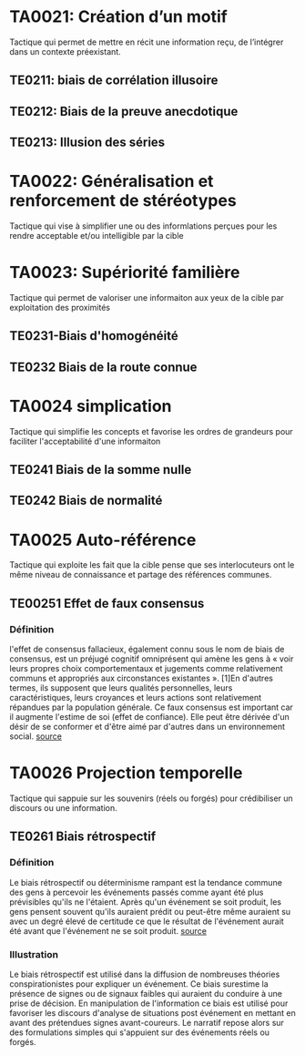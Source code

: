 # TA0021: Création d’un motif
Tactique qui permet de mettre en récit une information reçu, de l’intégrer dans un contexte préexistant.

## TE0211: biais de corrélation illusoire
## TE0212: Biais de la preuve anecdotique
## TE0213: Illusion des séries

# TA0022: Généralisation et renforcement de stéréotypes
Tactique qui vise à simplifier une ou des informlations perçues pour les rendre acceptable et/ou intelligible par la cible



# TA0023: Supériorité familière
Tactique qui permet de valoriser une informaiton aux yeux de la cible par exploitation des proximités

## TE0231-Biais d'homogénéité
## TE0232 Biais de la route connue

# TA0024 simplication
Tactique qui simplifie les concepts et favorise les ordres de grandeurs pour faciliter l'acceptabilité d'une informaiton

## TE0241 Biais de la somme nulle
## TE0242 Biais de normalité

# TA0025 Auto-référence 
Tactique qui exploite les fait que la cible pense que ses interlocuteurs ont le même niveau de connaissance et partage des références communes.

## TE00251 Effet de faux consensus
### Définition
l'effet de consensus fallacieux, également connu sous le nom de biais de consensus, est un préjugé cognitif omniprésent qui amène les gens à « voir leurs propres choix comportementaux et jugements comme relativement communs et appropriés aux circonstances existantes ». [1]En d'autres termes, ils supposent que leurs qualités personnelles, leurs caractéristiques, leurs croyances et leurs actions sont relativement répandues par la population générale.
Ce faux consensus est important car il augmente l'estime de soi (effet de confiance). Elle peut être dérivée d'un désir de se conformer et d'être aimé par d'autres dans un environnement social. [source](https://en.wikipedia.org/wiki/False_consensus_effect)


# TA0026 Projection temporelle
Tactique qui sappuie sur les souvenirs (réels ou forgés) pour crédibiliser un discours ou une information.

## TE0261 Biais rétrospectif
### Définition
Le biais rétrospectif ou déterminisme rampant est la tendance commune des gens à percevoir les événements passés comme ayant été plus prévisibles qu'ils ne l'étaient. Après qu'un événement se soit produit, les gens pensent souvent qu'ils auraient prédit ou peut-être même auraient su avec un degré élevé de certitude ce que le résultat de l'événement aurait été avant que l'événement ne se soit produit. [source](https://en.wikipedia.org/wiki/Hindsight_bias)
### Illustration
Le biais rétrospectif est utilisé dans la diffusion de nombreuses théories conspirationistes pour expliquer un événement. Ce biais surestime la présence de signes ou de signaux faibles qui auraient du conduire à une prise de décision. En manipulation de l'information ce biais est utilisé pour favoriser les discours d'analyse de situations post événement en mettant en avant des prétendues signes avant-coureurs. Le narratif repose alors sur des formulations simples qui s'appuient sur des événements réels ou forgés. 
